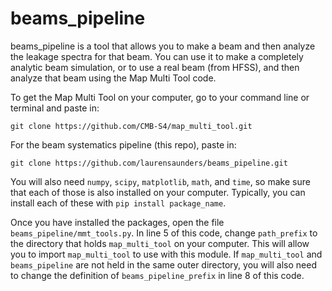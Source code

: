 # beams_pipeline

beams_pipeline is a tool that allows you to make a beam and then analyze the leakage spectra for that beam. 
You can use it to make a completely analytic beam simulation, or to use a real beam (from HFSS), and then 
analyze that beam using the Map Multi Tool code.

To get the Map Multi Tool on your computer, go to your command line or terminal and paste in:

```git clone https://github.com/CMB-S4/map_multi_tool.git```

For the beam systematics pipeline (this repo), paste in:

```git clone https://github.com/laurensaunders/beams_pipeline.git```

You will also need ```numpy```, ```scipy```, ```matplotlib```, ```math```, and ```time```, so make sure that each of those is also installed on your computer. Typically, you can install each of these with ```pip install package_name```.

Once you have installed the packages, open the file ```beams_pipeline/mmt_tools.py```. In line 5 of this code, change ```path_prefix``` to the directory that holds ```map_multi_tool``` on your computer. This will allow you to import ```map_multi_tool``` to use with this module. If ```map_multi_tool``` and ```beams_pipeline``` are not held in the same outer directory, you will also need to change the definition of ```beams_pipeline_prefix``` in line 8 of this code.
